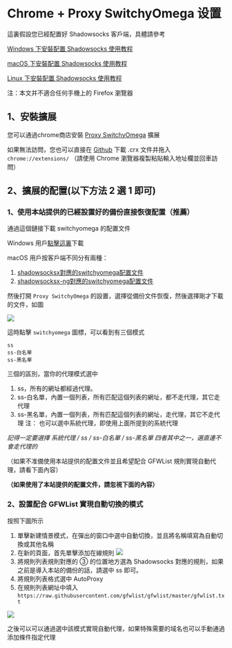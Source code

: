 # Chrome + Proxy SwitchyOmega 设置

這裏假設您已經配置好 Shadowsocks 客戶端，具體請參考

[Windows 下安裝配置 Shadowsocks 使用教程](https://github.com/Shadowsocks-Wiki/shadowsocks/blob/master/2-windows-settings.md)

[macOS 下安裝配置 Shadowsocks 使用教程](https://github.com/Shadowsocks-Wiki/shadowsocks/blob/master/3-macos-settings.md)

[Linux 下安裝配置 Shadowsocks 使用教程](https://github.com/Shadowsocks-Wiki/shadowsocks/blob/master/6-linux-settings.md)

注：本文并不適合任何手機上的 Firefox 瀏覽器  

## 1、安裝擴展

您可以通過chrome商店安裝 [Proxy SwitchyOmega](https://chrome.google.com/webstore/detail/padekgcemlokbadohgkifijomclgjgif) 擴展

如果無法訪問，您也可以直接在 [Github](https://github.com/FelisCatus/SwitchyOmega/releases) 下載 .crx 文件并拖入 `chrome://extensions/` （請使用 Chrome 瀏覽器複製粘貼輸入地址欄並回車訪問）

## 2、擴展的配置(以下方法 2 選 1 即可)

### 1、使用本站提供的已經設置好的備份直接恢復配置（推薦）

通過這個鏈接下載 switchyomega 的配置文件

Windows 用戶[點擊這裏](https://portal.shadowsocks.com.au/dl.php?type=d&id=39)下載

macOS 用戶按客戶端不同分有兩種：

1. [shadowsocksx對應的switchyomega配置文件](https://portal.shadowsocks.com.hk/dl.php?type=d&id=55)
2. [shadowsocksx-ng對應的switchyomega配置文件](https://portal.shadowsocks.com.hk/dl.php?type=d&id=54)

然後打開 `Proxy SwitchyOmega` 的設置，選擇從備份文件恢復，然後選擇剛才下載的文件，如圖

![](https://ooo.0o0.ooo/2016/06/22/576a3a86d866b.png)

這時點擊 `switchyomega` 圖標，可以看到有三個模式

```
ss
ss-白名單
ss-黑名單
```

三個的區別，當你的代理模式選中

1. ss，所有的網址都經過代理。
2. ss-白名單，內置一個列表，所有匹配這個列表的網址，都不走代理，其它走代理
3. ss-黑名單，內置一個列表，所有匹配這個列表的網址，走代理，其它不走代理
注： 也可以選中系統代理，即使用上面所提到的系統代理

*記得一定要選擇 系統代理 / ss / ss-白名單 / ss-黑名單 四者其中之一，選直連不會走代理的*

（如果不准備使用本站提供的配置文件並且希望配合 GFWList 規則實現自動代理，請看下面內容）

**（如果使用了本站提供的配置文件，請忽視下面的內容）**

### 2、設置配合 GFWList 實現自動切換的模式

按照下圖所示

1. 單擊新建情景模式，在彈出的窗口中選中自動切換，並且將名稱填寫為自動切換或其他名稱
2. 在新的頁面，首先單擊添加在線規則
![](https://ooo.0o0.ooo/2016/06/22/576aaba960469.png)
3. 將規則列表規則對應的 ③ 的位置地方選為 Shadowsocks 對應的規則，如果之前是導入本站的備份的話，請選中 ss 即可。
4. 將規則列表格式選中 AutoProxy
5. 在規則列表網址中填入
`https://raw.githubusercontent.com/gfwlist/gfwlist/master/gfwlist.txt`

![](https://ooo.0o0.ooo/2016/06/22/576aa998042f0.png)

之後可以可以通過選中該模式實現自動代理，如果特殊需要的域名也可以手動通過添加條件指定代理

